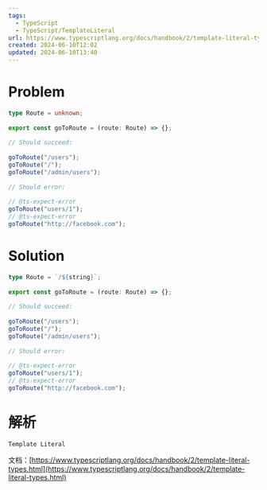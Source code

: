 ```yaml
---
tags:
  - TypeScript
  - TypeScript/TemplateLiteral
url: https://www.typescriptlang.org/docs/handbook/2/template-literal-types.html
created: 2024-06-10T12:02
updated: 2024-06-10T13:40
---
```

# Problem

```ts file:14-template-literal-with-string.problem.ts
type Route = unknown;  
  
export const goToRoute = (route: Route) => {};  
  
// Should succeed:  
  
goToRoute("/users");  
goToRoute("/");  
goToRoute("/admin/users");  
  
// Should error:  
  
// @ts-expect-error  
goToRoute("users/1");  
// @ts-expect-error  
goToRoute("http://facebook.com");
```

# Solution

```ts file
type Route = `/${string}`;  
  
export const goToRoute = (route: Route) => {};  
  
// Should succeed:  
  
goToRoute("/users");  
goToRoute("/");  
goToRoute("/admin/users");  
  
// Should error:  
  
// @ts-expect-error  
goToRoute("users/1");  
// @ts-expect-error  
goToRoute("http://facebook.com");
```

# 解析

`Template Literal` 

文档：[https://www.typescriptlang.org/docs/handbook/2/template-literal-types.html](https://www.typescriptlang.org/docs/handbook/2/template-literal-types.html)

